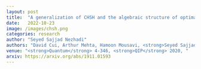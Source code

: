 ```yaml
---
layout: post
title:  "A generalization of CHSH and the algebraic structure of optimal strategies"
date:   2022-10-23
image: /images/chsh.png
categories: research
author: "Seyed Sajjad Nezhadi"
authors: "David Cui, Arthur Mehta, Hamoon Mousavi, <strong>Seyed Sajjad Nezhadi</strong>"
venue: "<strong>Quantum</strong> 4-346, <strong>QIP</strong> 2020, "
arxiv: https://arxiv.org/abs/1911.01593
---
```

